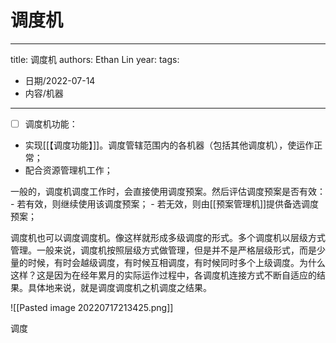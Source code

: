 # 调度机


---
title: 调度机
authors: Ethan Lin
year:
tags:
  - 日期/2022-07-14 
  - 内容/机器 
---



- [ ] 调度机功能：
- 实现[[【调度功能】]]。调度管辖范围内的各机器（包括其他调度机），使运作正常；
- 配合资源管理机工作；

一般的，调度机调度工作时，会直接使用调度预案。然后评估调度预案是否有效：
	- 若有效，则继续使用该调度预案；
	- 若无效，则由[[预案管理机]]提供备选调度预案；

调度机也可以调度调度机。像这样就形成多级调度的形式。多个调度机以层级方式管理。一般来说，调度机按照层级方式做管理，但是并不是严格层级形式，而是少量的时候，有时会越级调度，有时候互相调度，有时候同时多个上级调度。为什么这样？这是因为在经年累月的实际运作过程中，各调度机连接方式不断自适应的结果。具体地来说，就是调度调度机之机调度之结果。


![[Pasted image 20220717213425.png]]




调度

